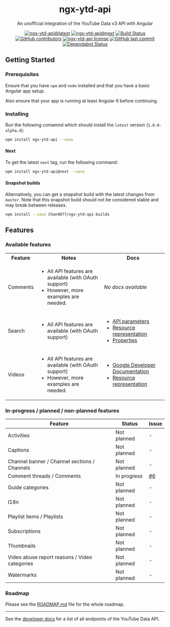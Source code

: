 <!-- markdownlint-disable MD033 -->

<h1 align="center">ngx-ytd-api</h1>

<p align="center">An unofficial integration of the YouTube Data v3 API with Angular</p>

<div align="center">

<!-- Badges -->
[![ngx-ytd-api@latest](https://img.shields.io/npm/v/ngx-ytd-api.svg?style=flat-square)][package-url]
[![ngx-ytd-api@next](https://img.shields.io/npm/v/ngx-ytd-api/next.svg?style=flat-square)][package-url]
[![Build Status](https://img.shields.io/travis/com/Chan4077/ngx-ytd-api.svg?style=flat-square)](https://travis-ci.com/Chan4077/ngx-ytd-api)
[![GitHub contributors](https://img.shields.io/github/contributors/Chan4077/ngx-ytd-api.svg?style=flat-square)](https://github.com/Chan4077/ngx-ytd-api/graphs/contributors)
[![ngx-ytd-api license](https://img.shields.io/github/license/Chan4077/ngx-ytd-api.svg?style=flat-square)](https://github.com/Chan4077/ngx-ytd-api/blob/master/LICENSE)
[![GitHub last commit](https://img.shields.io/github/last-commit/Chan4077/ngx-ytd-api.svg?style=flat-square)](https://github.com/Chan4077/ngx-ytd-api/commits)
[![Dependabot Status](https://api.dependabot.com/badges/status?host=github&repo=Chan4077/ngx-ytd-api)](https://dependabot.com)
<!-- END Badges -->

</div>

## Getting Started

### Prerequisites

Ensure that you have `npm` and `node` installed and that you have a basic Angular app setup.

Also ensure that your app is running at least Angular 6 before continuing.

### Installing

Run the following comamnd which should install the `latest` version (`1.0.0-alpha.4`):

```bash
npm install ngx-ytd-api --save
```

#### Next

To get the latest `next` tag, run the following command:

```bash
npm install ngx-ytd-api@next --save
```

#### Snapshot builds

Alternatively, you can get a snapshot build with the latest changes from `master`. Note that this snapshot build should not be considered stable and may break between releases.

```bash
npm install --save Chan4077/ngx-ytd-api-builds
```

## Features

### Available features

<table>
  <tbody>
    <tr>
      <th>Feature</th>
      <th>Notes</th>
      <th>Docs</th>
    </tr>
    <tr>
      <td>Comments</td>
      <td>
        <ul>
          <li>All API features are available (with OAuth support)</li>
          <li>However, more examples are needed.</li>
        </ul>
      </td>
      <td><em>No docs available</em></td>
    </tr>
    <tr>
      <td>Search</td>
      <td>
        <ul>
          <li>All API features are available (with OAuth support)</li>
        </ul>
      </td>
      <td>
        <ul>
          <li><a href="https://developers.google.com/youtube/v3/docs/search/list#parameters">API parameters</a></li>
          <li><a href="https://developers.google.com/youtube/v3/docs/search#resource-representation">Resource representation</a></li>
          <li><a href="https://developers.google.com/youtube/v3/docs/search#properties">Properties</a></li>
        </ul>
      </td>
    </tr>
    <tr>
      <td>Videos</td>
      <td>
        <ul>
          <li>All API features are available (with OAuth support)</li>
          <li>However, more examples are needed.</li>
        </ul>
      </td>
      <td>
        <ul>
          <li><a href="https://developers.google.com/youtube/v3/docs/videos">Google Developer Documentation</a></li>
          <li><a href="https://developers.google.com/youtube/v3/docs/videos#resource-representation">Resource representation</a></li>
        </ul>
      </td>
  </tbody>
</table>

### In-progress / planned / non-planned features

Feature | Status | Issue
---|---|---
Activities | Not planned | -
Captions | Not planned | -
Channel banner / Channel sections / Channels | Not planned | -
Comment threads / Comments | In progress | [#6](https://github.com/Chan4077/ngx-ytd-api/issues/6)
Guide categories | Not planned | -
I18n | Not planned | -
Playlist items / Playlists | Not planned | -
Subscriptions | Not planned | -
Thumbnails | Not planned | -
Video abuse report reasons / Video categories | Not planned | -
Watermarks | Not planned | -

### Roadmap

Please see the [ROADMAP.md](/ROADMAP.md) file for the whole roadmap.

---

See the [developer docs](https://developers.google.com/youtube/v3/docs) for a list of all endpoints of the YouTube Data API.

[package-url]: https://npmjs.com/package/ngx-ytd-api
